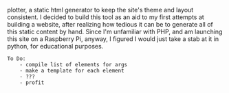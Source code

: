 plotter, a static html generator to keep the site's theme and layout consistent.
I decided to build this tool as an aid to my first attempts at building a website, after realizing how tedious it can be to generate all of this static content by hand. 
Since I'm unfamiliar with PHP, and am launching this site on a Raspberry Pi, anyway, I figured I would just take a stab at it in python, for educational purposes.

	To Do:
		- compile list of elements for args
		- make a template for each element
		- ???
		- profit

